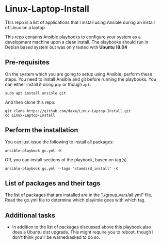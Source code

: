 # Linux-Laptop-Install
This repo is a list of applications that I install using Ansible during an install of Linux on a laptop

This repo contains Ansible playbooks to configure your system as a development machine upon a clean install. The playbooks should run in Debian based system but was only tested with **Ubuntu 18.04**

## Pre-requisites
On the system which you are going to setup using Ansible, perform these steps.
You need to install Ansible and git before running the playbooks. You can either install it using `pip` or though `apt`.
```
sudo apt install ansible git

```
And then clone this repo:
```
git clone https://github.com/daxm/Linux-Laptop-Install.git
cd Linux-Laptop-Install

```

## Perform the installation
You can just issue the following to install all packages:
```
ansible-playbook go.yml -K

```
OR, you can install sections of the playbook, based on tag(s).
```
ansible-playbook go.yml --tags "standard_install" -K

```

## List of packages and their tags
The list of packages that are installed are in the "./group_vars/all.yml" file.  Read the go.yml file to determine which play/role goes with which tag.

## Additional tasks
- In addition to the list of packages discussed above this playbook also does a Ubuntu dist upgrade.  This might require you to reboot, though I don't think you'll be warned/asked to do so.
